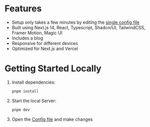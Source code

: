 # Features

- Setup only takes a few minutes by editing the [single config file](./src/data/resume.tsx)
- Built using Next.js 14, React, Typescript, Shadcn/UI, TailwindCSS, Framer Motion, Magic UI
- Includes a blog
- Responsive for different devices
- Optimized for Next.js and Vercel

# Getting Started Locally

1. Install dependencies:

   ```bash
   pnpm install
   ```

2. Start the local Server:

   ```bash
   pnpm dev
   ```

3. Open the [Config file](./src/data/resume.tsx) and make changes
